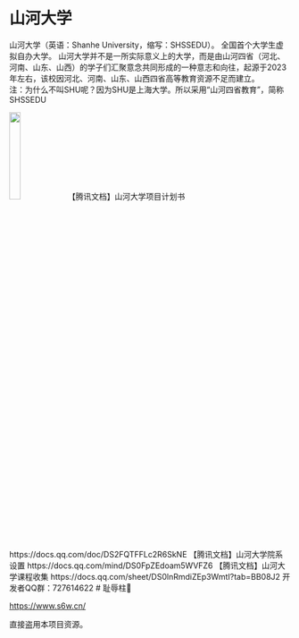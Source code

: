 # 山河大学
山河大学（英语：Shanhe University，缩写：SHSSEDU）。 全国首个大学生虚拟自办大学。 山河大学并不是一所实际意义上的大学，而是由山河四省（河北、河南、山东、山西）的学子们汇聚意念共同形成的一种意志和向往，起源于2023年左右，该校因河北、河南、山东、山西四省高等教育资源不足而建立。   
注：为什么不叫SHU呢？因为SHU是上海大学。所以采用“山河四省教育”，简称SHSSEDU  

<img decoding="async" src="https://jsd.onmicrosoft.cn/gh/SHSSEDU/LOGO@main/newlogo/LOGO.png" width="20%">
【腾讯文档】山河大学项目计划书   
https://docs.qq.com/doc/DS2FQTFFLc2R6SkNE  
【腾讯文档】山河大学院系设置    
https://docs.qq.com/mind/DS0FpZEdoam5WVFZ6  
【腾讯文档】山河大学课程收集  
https://docs.qq.com/sheet/DS0lnRmdiZEp3WmtI?tab=BB08J2  
开发者QQ群：727614622
# 耻辱柱🤡

https://www.s6w.cn/

直接盗用本项目资源。
